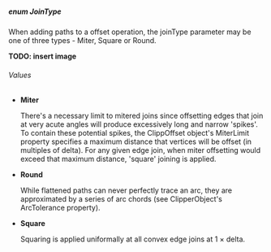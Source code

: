 ##### enum JoinType

When adding paths to a offset operation, the joinType parameter may be one of three types - Miter, Square or Round.

**TODO: insert image**

###### Values
* **Miter**

    There's a necessary limit to mitered joins since offsetting edges that join at very acute angles will produce excessively long and narrow 'spikes'. To contain these potential spikes, the ClippOffset object's MiterLimit property specifies a maximum distance that vertices will be offset (in multiples of delta). For any given edge join, when miter offsetting would exceed that maximum distance, 'square' joining is applied.

* **Round**

    While flattened paths can never perfectly trace an arc, they are approximated by a series of arc chords (see ClipperObject's ArcTolerance property).

* **Square**

    Squaring is applied uniformally at all convex edge joins at 1 × delta. 

